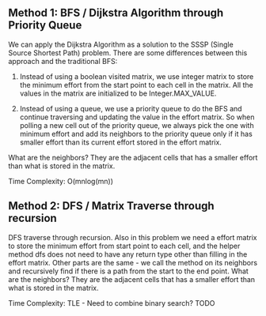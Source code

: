 ## Method 1: BFS / Dijkstra Algorithm through Priority Queue

We can apply the Dijkstra Algorithm as a solution to the SSSP (Single Source Shortest Path) problem. There are some differences between this approach and the traditional BFS:

1) Instead of using a boolean visited matrix, we use integer matrix to store the minimum effort from the start point to each cell in the matrix. All the values in the matrix are initialized to be Integer.MAX_VALUE.
   
2) Instead of using a queue, we use a priority queue to do the BFS and continue traversing and updating the value in the effort matrix. So when polling a new cell out of the priority queue, we always pick the one with minimum effort and add its neighbors to the priority queue only if it has smaller effort than its current effort stored in the effort matrix. 

What are the neighbors? They are the adjacent cells that has a smaller effort than what is stored in the matrix.

Time Complexity: O(mnlog(mn))

## Method 2: DFS / Matrix Traverse through recursion

DFS traverse through recursion. Also in this problem we need a effort matrix to store the minimum effort from start point to each cell, and the helper 
method dfs does not need to have any return type other than filling in the effort matrix. Other parts are the same - we call the method on its neighbors 
and recursively find if there is a path from the start to the end point. What are the neighbors? They are the adjacent cells that has a smaller effort 
than what is stored in the matrix.

Time Complexity: TLE - Need to combine binary search? TODO
